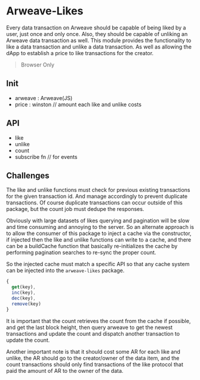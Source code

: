 # Arweave-Likes

Every data transaction on Arweave should be capable of being liked by a user, just once and only once. Also, they should be capable of unliking an Arweave data transaction as well. This module provides the functionality to like a data transaction and unlike a data transaction. As well as allowing the dApp to establish a price to like transactions for the creator. 

> Browser Only

## Init

* arweave : Arweave(JS)
* price : winston // amount each like and unlike costs

## API

* like
* unlike
* count
* subscribe fn // for events

## Challenges

The like and unlike functions must check for previous existing transactions for the given transaction id. And manage accordingly to prevent duplicate transactions. Of course duplicate transactions can occur outside of this package, but the count job must dedupe
the responses. 

Obviously with large datasets of likes querying and pagination will be slow and time consuming and annoying to the server. So an alternate approach is to allow the consumer of this package to inject a cache via the constructor, if injected then the like and unlike functions can write to a cache, and there can be a buildCache function that basically re-initializes the cache by performing pagination searches to re-sync the proper count.

So the injected cache must match a specific API so that any cache system can be injected into the `arweave-likes` package. 

``` js
{
  get(key),
  inc(key),
  dec(key),
  remove(key)
}
```

It is important that the count retrieves the count from the cache if possible, and get the last block height, then query arweave to get the newest transactions and update the count and dispatch another transaction to update the count.

Another important note is that it should cost some AR for each like and unlike, the AR should go to the creator/owner of the data item, and the count transactions should only find transactions of the like protocol that paid the amount of AR to the owner of the data.


